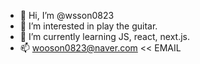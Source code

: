 - 👋 Hi, I’m @wsson0823
- 👀 I’m interested in play the guitar.
- 🌱 I’m currently learning JS, react, next.js.
- 📫 wooson0823@naver.com << EMAIL

<!---
wsson0823/wsson0823 is a ✨ special ✨ repository because its `README.md` (this file) appears on your GitHub profile.
You can click the Preview link to take a look at your changes.
--->
